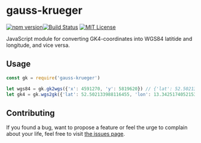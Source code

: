 # gauss-krueger
[![npm version](https://img.shields.io/npm/v/gauss-krueger.svg)](https://www.npmjs.com/package/gauss-krueger)[![Build Status](https://travis-ci.org/juliuste/gauss-krueger.svg?branch=master)](https://travis-ci.org/juliuste/gauss-krueger) [![MIT License](https://img.shields.io/badge/license-MIT-black.svg)](https://opensource.org/licenses/MIT)

JavaScript module for converting GK4-coordinates into WGS84 latitide and longitude, and vice versa.

## Usage

```javascript
const gk = require('gauss-krueger')

let wgs84 = gk.gk2wgs({'x': 4591270, 'y': 5819620}) // {'lat': 52.502133988116455, 'lon': 13.342517405215336}
let gk4 = gk.wgs2gk({'lat': 52.502133988116455, 'lon': 13.342517405215336}) // {'x': 4591270, 'y': 5819620}
```

## Contributing

If you found a bug, want to propose a feature or feel the urge to complain about your life, feel free to visit [the issues page](https://github.com/juliuste/gauss-krueger/issues).
